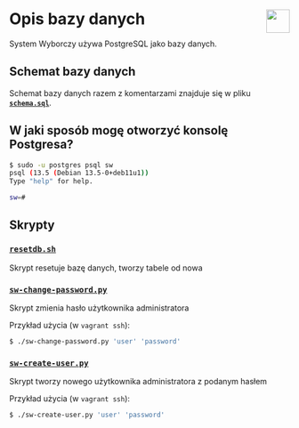 # Opis bazy danych  <img src="../static/logo-with-embedded-font/logo-simple.png" align="right" height="42px" width="42px">

System Wyborczy używa PostgreSQL jako bazy danych. 

## Schemat bazy danych

Schemat bazy danych razem z komentarzami znajduje się w pliku [**`schema.sql`**](./schema.sql).

## W jaki sposób mogę otworzyć konsolę Postgresa?

```bash
$ sudo -u postgres psql sw
psql (13.5 (Debian 13.5-0+deb11u1))
Type "help" for help.

sw=#
```

## Skrypty

### [`resetdb.sh`](./resetdb.sh)

Skrypt resetuje bazę danych, tworzy tabele od nowa

### [`sw-change-password.py`](./sw-change-password.py)

Skrypt zmienia hasło użytkownika administratora

Przykład użycia (w `vagrant ssh`):

```bash
$ ./sw-change-password.py 'user' 'password'
```

### [`sw-create-user.py`](./sw-create-user.py)

Skrypt tworzy nowego użytkownika administratora z podanym hasłem

Przykład użycia (w `vagrant ssh`):

```bash
$ ./sw-create-user.py 'user' 'password'
```
